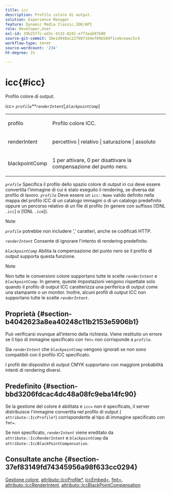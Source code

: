 ```yaml
---
title: icc
description: Profilo colore di output.
solution: Experience Manager
feature: Dynamic Media Classic,SDK/API
role: Developer,User
exl-id: 39b25f7c-ed3c-4132-8241-e7f3aab07b00
source-git-commit: 3be1d948ac22f907169ef09b509f1cebceaec5c4
workflow-type: tm+mt
source-wordcount: '234'
ht-degree: 1%

---
```


# icc{#icc}

Profilo colore di output.

icc= *`profile`**`renderIntent`*[,*`blackpointComp`*]

<table id="simpletable_DF1914FD351E4F2BA61372A52F0CFFBF"> 
 <tr class="strow"> 
  <td class="stentry"> <p><span class="codeph"> <span class="varname"> profilo</span></span> </p></td> 
  <td class="stentry"> <p>Profilo colore ICC. </p></td> 
 </tr> 
 <tr class="strow"> 
  <td class="stentry"> <p><span class="codeph"> <span class="varname"> renderIntent </span> </span> </p></td> 
  <td class="stentry"> <p>percettivo | relativo | saturazione | assoluto </p></td> 
 </tr> 
 <tr class="strow"> 
  <td class="stentry"> <p><span class="codeph"> <span class="varname"> blackpointComp</span> </span> </p></td> 
  <td class="stentry"> <p>1 per attivare, 0 per disattivare la compensazione del punto nero. </p></td> 
 </tr> 
</table>

*`profile`* Specifica il profilo dello spazio colore di output in cui deve essere convertita l&#39;immagine di cui è stato eseguito il rendering, se diversa dal profilo di lavoro. *`profile`* Deve essere un `icc::Name` valido definito nella mappa del profilo ICC di un catalogo immagini o di un catalogo predefinito oppure un percorso relativo di un file di profilo (in genere con suffisso [!DNL `.icc`] o [!DNL `.icm`]).

>[!NOTE]
>
>*`profile`* potrebbe non includere &#39;,&#39; caratteri, anche se codificati HTTP.

*`renderIntent`* Consente di ignorare l&#39;intento di rendering predefinito.

*`blackpointComp`* Abilita la compensazione del punto nero se il profilo di output supporta questa funzione.

>[!NOTE]
>
>Non tutte le conversioni colore supportano tutte le scelte *`renderIntent`* e *`blackpointComp`*. In genere, queste impostazioni vengono rispettate solo quando il profilo di output ICC caratterizza una periferica di output come una stampante o un monitor. Inoltre, alcuni profili di output ICC non supportano tutte le scelte *`renderIntent`*.

## Proprietà {#section-b4042623a8ea40248c11b2153e5906b1}

Può verificarsi ovunque all’interno della richiesta. Viene restituito un errore se il tipo di immagine specificato con `fmt=` non corrisponde a *`profile`*.

Sia *`renderIntent`* che *`blackpointComp`* vengono ignorati se non sono compatibili con il profilo ICC specificato.

I profili dei dispositivi di output CMYK supportano con maggiore probabilità intenti di rendering diversi.

## Predefinito {#section-bbd3206fdcac4dc48a08fc9eba14fc90}

Se la gestione del colore è abilitata e `icc=` non è specificato, il server distribuisce l&#39;immagine convertita nel profilo di output ( `attribute::IccProfile*`) corrispondente al tipo di immagine specificato con `fmt=`.

Se non specificato, *`renderIntent`* viene ereditato da `attribute::IccRenderIntent` e *`blackpointComp`* da `attribute::IccBlackPointCompensation`.

## Consultate anche {#section-37ef83149fd74345956a98f633cc0294}

[Gestione colore](../../../../../ir-api/http-protocol/image-rendering-api-ref/c-ir-http-protocol-ref/c-ir-http-protocol-syntax-and-features/c-ir-color-management.md#concept-7bac7c2c41be42c1b301eae80abe6b8d), [attributo::IccProfile*](../../../../../ir-api/material-cat/image-rendering-api-ref/c-ir-material-catalog/c-ir-attributes-reference/r-ir-iccprofilecmyk.md#reference-55aead2d924847ffbd1be4c46add7127), [iccEmbed=](../../../../../ir-api/http-protocol/image-rendering-api-ref/c-ir-http-protocol-ref/c-ir-http-protocol-command-reference/r-ir-iccembed.md#reference-47a433138c7c4b29b9b29871b2491a7f), [fmt=](../../../../../ir-api/http-protocol/image-rendering-api-ref/c-ir-http-protocol-ref/c-ir-http-protocol-command-reference/r-ir-fmt.md#reference-4c743f67d56b47c5b774fcc900ff758c), [attributo::IccRenderIntent](../../../../../ir-api/material-cat/image-rendering-api-ref/c-ir-material-catalog/c-ir-attributes-reference/r-ir-iccrenderintent.md#reference-3b80b7a4c25545a593c5076f318b5c40), [attributo::IccBlackPointCompensation](../../../../../ir-api/material-cat/image-rendering-api-ref/c-ir-material-catalog/c-ir-attributes-reference/r-ir-iccblackpointcompensation.md#reference-d939b0cdf6564baaa88deb1059e3b7f0)
